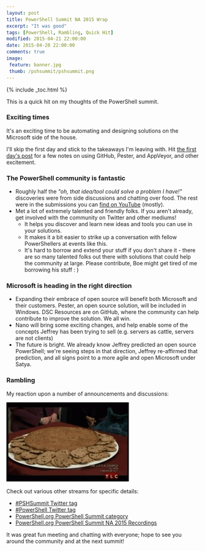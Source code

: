 ```yaml
---
layout: post
title: PowerShell Summit NA 2015 Wrap
excerpt: "It was good"
tags: [PowerShell, Rambling, Quick Hit]
modified: 2015-04-21 22:00:00
date: 2015-04-20 22:00:00
comments: true
image:
 feature: banner.jpg
 thumb: /pshsummit/pshsummit.png
---
```

{% include _toc.html %}

This is a quick hit on my thoughts of the PowerShell summit.

### Exciting times

It's an exciting time to be automating and designing solutions on the Microsoft side of the house.

I'll skip the first day and stick to the takeaways I'm leaving with. Hit [the first day's post](http://ramblingcookiemonster.github.io/PowerShell-Summit-Day-One/) for a few notes on using GitHub, Pester, and AppVeyor, and other excitement.

### The PowerShell community is fantastic

* Roughly half the *"oh, that idea/tool could solve a problem I have!"* discoveries were from side discussions and chatting over food. The rest were in the submissions you can [find on YouTube](https://www.youtube.com/playlist?list=PLfeA8kIs7CochwcgX9zOWxh4IL3GoG05P) (mostly).
* Met a lot of extremely talented and friendly folks. If you aren't already, get involved with the community on Twitter and other mediums!
  * It helps you discover and learn new ideas and tools you can use in your solutions.
  * It makes it a bit easier to strike up a conversation with fellow PowerShellers at events like this.
  * It's hard to borrow and extend your stuff if you don't share it - there are so many talented folks out there with solutions that could help the community at large. Please contribute, Boe might get tired of me borrowing his stuff : )

### Microsoft is heading in the right direction

* Expanding their embrace of open source will benefit both Microsoft and their customers. Pester, an open source solution, will be included in Windows. DSC Resources are on GitHub, where the community can help contribute to improve the solution. We all win.
* Nano will bring some exciting changes, and help enable some of the concepts Jeffrey has been trying to sell (e.g. servers as cattle, servers are not clients)
* The future is bright. We already know Jeffrey predicted an open source PowerShell; we're seeing steps in that direction, Jeffrey re-affirmed that prediction, and all signs point to a more agile and open Microsoft under Satya.

### Rambling

My reaction upon a number of announcements and discussions:

[![Happy](/images/pshsummit/reaction.gif)](http://andthencamethen.tumblr.com/post/3789117959)

Check out various other streams for specific details:

* [#PSHSummit Twitter tag](https://twitter.com/search?q=%23pshsummit)
* [#PowerShell Twitter tag ](https://twitter.com/search?q=%23PowerShell)
* [PowerShell.org PowerShell Summit category](http://powershell.org/wp/category/announcements/powershell-summit/)
* [PowerShell.org PowerShell Summit NA 2015 Recordings](https://www.youtube.com/playlist?list=PLfeA8kIs7CochwcgX9zOWxh4IL3GoG05P)

It was great fun meeting and chatting with everyone; hope to see you around the community and at the next summit!